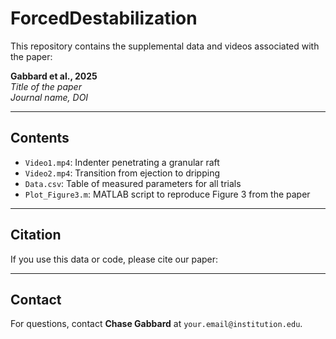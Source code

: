 # ForcedDestabilization

This repository contains the supplemental data and videos associated with the paper:

**Gabbard et al., 2025**  
_Title of the paper_  
_Journal name, DOI_

---

## Contents

- `Video1.mp4`: Indenter penetrating a granular raft
- `Video2.mp4`: Transition from ejection to dripping
- `Data.csv`: Table of measured parameters for all trials
- `Plot_Figure3.m`: MATLAB script to reproduce Figure 3 from the paper

---

## Citation

If you use this data or code, please cite our paper:

---

## Contact

For questions, contact **Chase Gabbard** at `your.email@institution.edu`.
